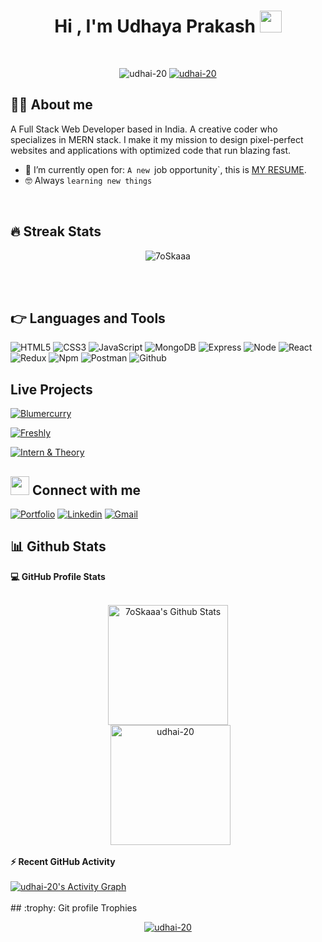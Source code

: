 
<p align="center" >
  
</p>


<h1 align="center">Hi , I'm Udhaya Prakash <img src="https://media.giphy.com/media/hvRJCLFzcasrR4ia7z/giphy.gif" width="35"></h1>



<br>

<p align="center"> 
	<img src="https://komarev.com/ghpvc/?username=udhai-20&label=Profile%20views&color=0e75b6&style=plastic" alt="udhai-20" /> 
	<a href = "https://commits.top/egypt.html" target="_blank">
		<img src="https://enfsgag3ayy6w9q.m.pipedream.net/&style=plastic" alt="udhai-20" target="_blank"/> 
	</a>
</p>


## :sassy_man:  About me
 A Full Stack Web Developer based in India. A creative coder who specializes in MERN stack. I make it my mission to design pixel-perfect websites and applications with optimized code that run blazing fast.
- :thinking: I’m currently open for: `A new `job opportunity`, this is [MY RESUME](https://drive.google.com/file/d/1qpuvn4jizWts1s77_jDTc-D3HZvcMi_Z/view?usp=sharing).
- :nerd_face: Always `learning new things`

<br>

## 🔥 Streak Stats
<p align="center"><img src="https://github-readme-streak-stats.herokuapp.com/?user=udhai-20&theme=algolia" alt="7oSkaaa" /></p>

<br>
<br>


## 👉 Languages and Tools

![HTML5](https://img.shields.io/badge/-HTML5-000000?style=flat&logo=html5)
![CSS3](https://img.shields.io/badge/-CSS-000000?style=flat&logo=css3)
![JavaScript](https://img.shields.io/badge/-JavaScript-000000?style=flat&logo=javascript)
![MongoDB](https://img.shields.io/badge/-MongoDB-000000?style=flat&logo=mongodb)
![Express](https://img.shields.io/badge/-Express-000000?style=flat&logo=express)
![Node](https://img.shields.io/badge/-Node-000000?style=flat&logo=node.js)
![React](https://img.shields.io/badge/-React-000000?style=flat&logo=react)
![Redux](https://img.shields.io/badge/-Redux-000000?style=flat&logo=redux)
![Npm](https://img.shields.io/badge/-npm-000000?style=flat&logo=npm)
![Postman](https://img.shields.io/badge/-postman-000000?style=flat&logo=postman)
![Github](https://img.shields.io/badge/-Github-000000?style=flat&logo=github) <br />

## Live Projects

<p>
<a href="https://mellow-rolypoly-03e5bc.netlify.app/index.html" target="blank"><img src="https://img.shields.io/static/v1?style=for-the-badge&message=Blumercurry&color=000000&Color=FFFFFF&label=" alt="Blumercurry"/></a>

<a href="https://fluffy-croquembouche-14d5f2.netlify.app/" target="blank"><img src="https://img.shields.io/static/v1?style=for-the-badge&message=Freshly&color=000000&Color=FFFFFF&label=" alt="Freshly"/></a>
</p>
<a href="https://interandjob.netlify.app/" target="blank"><img src="https://img.shields.io/static/v1?style=for-the-badge&message=InterTheory&color=000000&Color=FFFFFF&label=" alt="Intern & Theory"/></a>
</p>


## <img src="https://media.giphy.com/media/iY8CRBdQXODJSCERIr/giphy.gif" width="30px"> Connect with me

[![Portfolio](https://img.shields.io/badge/-Porfolio-000?style=flat&logo=🔭&logoColor=white)](https://udhai-20.github.io/)
[![Linkedin](https://img.shields.io/badge/-LinkedIn-blue?style=flat&logo=Linkedin&logoColor=white)](https://www.linkedin.com/in/udhayaprakash-5645ba185/)
[![Gmail](https://img.shields.io/badge/-Gmail-c14438?style=flat&logo=Gmail&logoColor=white)](mailto:udhayaprakash122@gmail.com)



## 📊 Github Stats



  <summary><b>💻 GitHub Profile Stats</b></summary>
  <br/>
  <p align="center">
    <a href="https://github.com/udhai-20/github-readme-stats"><img alt="7oSkaaa's Github Stats" src="https://github-readme-stats.vercel.app/api?username=udhai-20&show_icons=true&count_private=true&theme=algolia" height="192px"/></a>
<br/>
  &nbsp;
  <img src="https://github-readme-stats.vercel.app/api/top-langs?username=udhai-20&langs_count=10&show_icons=true&locale=en&layout=compact&theme=algolia" alt="udhai-20" height="192px"/>
  <br/>
  
  </p>



  <summary><b>⚡ Recent GitHub Activity</b></summary>
  <br/>
   <a href="https://github.com/udhai-20"><img alt="udhai-20's Activity Graph" src="https://activity-graph.herokuapp.com/graph?username=udhai-20&theme=react-dark" alt="udhayaPrakash"  /></a>
  <br/>


<br/>
<!-- ----<img src="https://raw.githubusercontent.com/deepak-812/deepak-812/output/github-contribution-grid-snake.svg" /> -->
## :trophy: Git profile Trophies

<p align="center"> <a href="https://github.com/ryo-ma/github-profile-trophy"><img src="https://github-profile-trophy.vercel.app/?username=udhai-20&layout=compact&theme=algolia" alt="udhai-20" /></a> </p>


